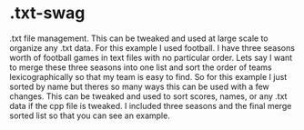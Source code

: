 # .txt-swag
.txt file management. This can be tweaked and used at large scale to organize any .txt data.
For this example I used football.
I have three seasons worth of football games in text files with no particular order.
Lets say I want to merge these three seasons into one list and sort the order of teams lexicographically so that my team is easy to find.
So for this example I just sorted by name but theres so many ways this can be used with a few changes.
This can be tweaked and used to sort scores, names, or any .txt data if the cpp file is tweaked.
I included three seasons and the final merge sorted list so that you can see an example.
